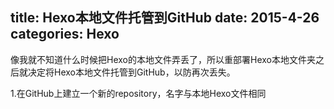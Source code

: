 title: Hexo本地文件托管到GitHub
date: 2015-4-26
categories: Hexo
---

像我就不知道什么时候把Hexo的本地文件弄丢了，所以重部署Hexo本地文件夹之后就决定将Hexo本地文件托管到GitHub，以防再次丢失。

1.在GitHub上建立一个新的repository，名字与本地Hexo文件相同
